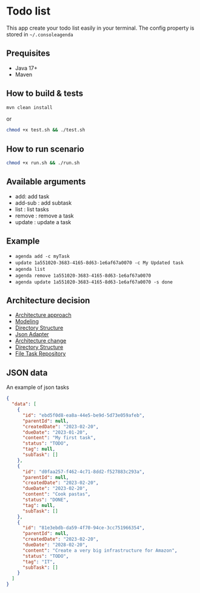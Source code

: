 # Todo list

This app create your todo list easily in your terminal. The config property is stored in ```~/.consoleagenda```

## Prequisites

- Java 17+
- Maven

## How to build & tests

```bash
mvn clean install
```

or

```bash
chmod +x test.sh && ./test.sh
```


## How to run scenario

```bash
chmod +x run.sh && ./run.sh
```

## Available arguments

- add: add task
- add-sub : add subtask
- list : list tasks
- remove : remove a task
- update : update a task

## Example

- `agenda add -c myTask`
- `update 1a551020-3683-4165-8d63-1e6af67a0070 -c My Updated task`
- `agenda list`
- `agenda remove 1a551020-3683-4165-8d63-1e6af67a0070 `
- `agenda update 1a551020-3683-4165-8d63-1e6af67a0070 -s done`

## Architecture decision

- [Architecture approach](./adr/0001-architectures-approaches.md)
- [Modeling](./adr/0002-modeling.md)
- [Directory Structure](./adr/0003-directory-structure.md)
- [Json Adapter](./adr/0004-json-adapter.md)
- [Architecture change](./adr/0005-architecture-change.md)
- [Directory Structure](./adr/0006-directory-structure.md)
- [File Task Repository](./adr/0007-file-task-repository.md)

## JSON data

An example of json tasks

```json
{
  "data": [
    {
      "id": "ebd5f0d8-ea8a-44e5-be9d-5d73e059afeb",
      "parentId": null,
      "createdDate": "2023-02-20",
      "dueDate": "2023-01-20",
      "content": "My first task",
      "status": "TODO",
      "tag": null,
      "subTask": []
    },
    {
      "id": "d0faa257-f462-4c71-8dd2-f527883c293a",
      "parentId": null,
      "createdDate": "2023-02-20",
      "dueDate": "2023-02-20",
      "content": "Cook pastas",
      "status": "DONE",
      "tag": null,
      "subTask": []
    },
    {
      "id": "81e3ebdb-da59-4f70-94ce-3cc751966354",
      "parentId": null,
      "createdDate": "2023-02-20",
      "dueDate": "2028-02-20",
      "content": "Create a very big infrastructure for Amazon",
      "status": "TODO",
      "tag": "IT",
      "subTask": []
    }
  ]
}
```
